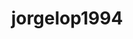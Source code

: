 ---
title: jorgelop1994
github: https://github.com/jorgelop1994
mode: dark
transition: 1s
score: 60
archetype:
- Innovative
---